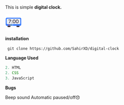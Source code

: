 This is simple **digital clock.**

![Digital Clock](https://github.com/SahirXD/digital-clock/blob/master/Assets/icons/digital-clock.png)

**installation**

``` git clone https://github.com/SahirXD/digital-clock```

**Language Used**

```JavaScript
2. HTML
2. CSS 
3. JavaScript
```
**Bugs**

  Beep sound Automatic paused/off😞
